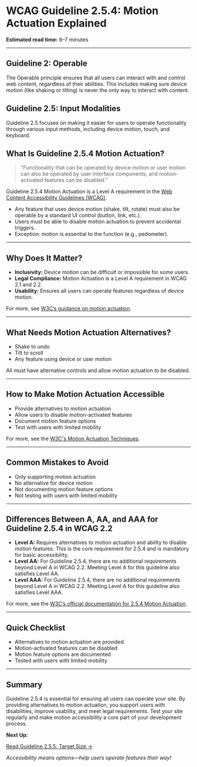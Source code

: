 <!--
title: 2.5.4 - Motion Actuation
series: Making the Web Accessible for All
description: A practical guide to WCAG Guideline 2.5.4 (Motion Actuation)—what it means, why it matters, and how to ensure users can operate functionality without device motion.
keywords: wcag 2.5.4, motion actuation, accessibility, web standards, digital inclusion
image: WCAG-Series-2-5-4.png
imageAlt: Blue text on yellow background saying, "Web Content Accessibiilty Guiedlines (WCAG) 2.5.4 Explained, Motion Actuation"
status: published
date: 2025-07-03
-->

# **WCAG Guideline 2.5.4: Motion Actuation Explained**

**Estimated read time:** 6–7 minutes

---

## **Guideline 2: Operable**

The Operable principle ensures that all users can interact with and control web content, regardless of their abilities. This includes making sure device motion (like shaking or tilting) is never the only way to interact with content.

## **Guideline 2.5: Input Modalities**

Guideline 2.5 focuses on making it easier for users to operate functionality through various input methods, including device motion, touch, and keyboard.

## **What Is Guideline 2.5.4 Motion Actuation?**

<!-- [Illustration: User operating a feature with a button instead of shaking device] -->

> "Functionality that can be operated by device motion or user motion can also be operated by user interface components, and motion-activated features can be disabled."

Guideline 2.5.4 Motion Actuation is a Level A requirement in the [Web Content Accessibility Guidelines (WCAG)](https://www.w3.org/WAI/WCAG22/quickref/#motion-actuation).

- Any feature that uses device motion (shake, tilt, rotate) must also be operable by a standard UI control (button, link, etc.).
- Users must be able to disable motion actuation to prevent accidental triggers.
- Exception: motion is essential to the function (e.g., pedometer).

---

## **Why Does It Matter?**

<!-- [Infographic: User with limited mobility, button press, and device motion] -->

- **Inclusivity:** Device motion can be difficult or impossible for some users.
- **Legal Compliance:** Motion Actuation is a Level A requirement in WCAG 2.1 and 2.2.
- **Usability:** Ensures all users can operate features regardless of device motion.

For more, see [W3C’s guidance on motion actuation](https://www.w3.org/WAI/WCAG22/Understanding/motion-actuation.html).

---

## **What Needs Motion Actuation Alternatives?**

<!-- [Grid: Shake to undo, tilt to scroll, all with button alternatives] -->

- Shake to undo
- Tilt to scroll
- Any feature using device or user motion

All must have alternative controls and allow motion actuation to be disabled.

---

## **How to Make Motion Actuation Accessible**

<!-- [Side-by-side code snippets: Button alternative, motion activation]
[Example: Settings panel for motion features] -->

- Provide alternatives to motion actuation
- Allow users to disable motion-activated features
- Document motion feature options
- Test with users with limited mobility

For more, see the [W3C's Motion Actuation Techniques](https://www.w3.org/WAI/WCAG22/Techniques/general/G219).

---

## **Common Mistakes to Avoid**

<!-- [Do/Don't graphic: Left side with button alternative, right side with only motion] -->

- Only supporting motion actuation
- No alternative for device motion
- Not documenting motion feature options
- Not testing with users with limited mobility

---

## **Differences Between A, AA, and AAA for Guideline 2.5.4 in WCAG 2.2**

<!-- [Infographic: Three columns labeled A, AA, AAA with example requirements for each] -->

- **Level A:** Requires alternatives to motion actuation and ability to disable motion features. This is the core requirement for 2.5.4 and is mandatory for basic accessibility.
- **Level AA:** For Guideline 2.5.4, there are no additional requirements beyond Level A in WCAG 2.2. Meeting Level A for this guideline also satisfies Level AA.
- **Level AAA:** For Guideline 2.5.4, there are no additional requirements beyond Level A in WCAG 2.2. Meeting Level A for this guideline also satisfies Level AAA.

For more, see the [W3C’s official documentation for 2.5.4 Motion Actuation](https://www.w3.org/WAI/WCAG22/Understanding/motion-actuation.html).

---

## **Quick Checklist**

<!-- [Checklist graphic: Icons for each item (motion, button, disable, etc.)] -->

- Alternatives to motion actuation are provided
- Motion-activated features can be disabled
- Motion feature options are documented
- Tested with users with limited mobility

---

## **Summary**

<!-- [Illustration: User operating a feature with a button in a web app] -->

Guideline 2.5.4 is essential for ensuring all users can operate your site. By providing alternatives to motion actuation, you support users with disabilities, improve usability, and meet legal requirements. Test your site regularly and make motion accessibility a core part of your development process.

**Next Up:**

[Read Guideline 2.5.5: Target Size →](WCAG-Guideline-2-5-5-Target-Size-Explained)

*Accessibility means options—help users operate features their way!*
